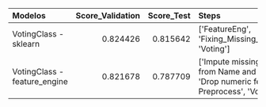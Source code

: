 | Modelos                      |   Score_Validation |   Score_Test | Steps                                                                                                                                                                    | Params   |
|:-----------------------------|-------------------:|-------------:|:-------------------------------------------------------------------------------------------------------------------------------------------------------------------------|:---------|
| VotingClass - sklearn        |           0.824426 |     0.815642 | ['FeatureEng', 'Fixing_Missing_Values_One_Hot_Enconder', 'Voting']                                                                                                       | To Do    |
| VotingClass - feature_engine |           0.821678 |     0.787709 | ['Impute missing values', 'Extract features from Name and Cabin', 'Drop bad features', 'Drop numeric features', 'Categorical Preprocess', 'Voting Classifier Estimator'] | To Do    |